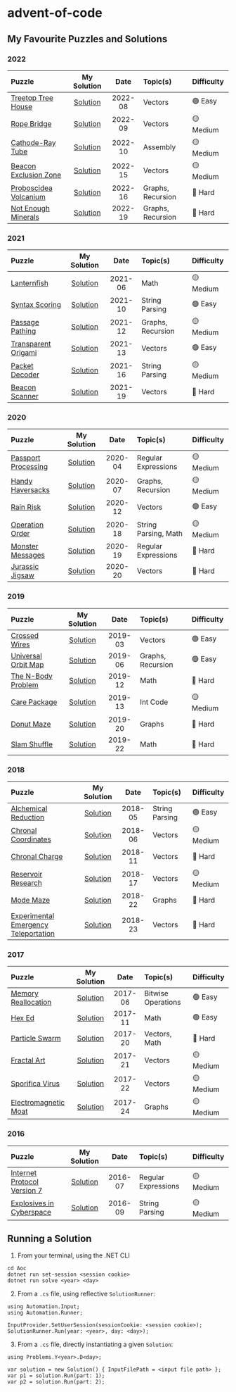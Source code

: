 # advent-of-code

## My Favourite Puzzles and Solutions

### 2022
Puzzle | My Solution | Date | Topic(s) | Difficulty
:--- | :---: | :---: | :--- | :---
[Treetop Tree House](https://adventofcode.com/2022/day/8) | [Solution](https://github.com/tmbarker/advent-of-code/blob/main/Problems/Y2022/D08/Solution.cs) | 2022-08 | Vectors | :green_circle: Easy
[Rope Bridge](https://adventofcode.com/2022/day/9) | [Solution](https://github.com/tmbarker/advent-of-code/blob/main/Problems/Y2022/D09/Solution.cs) | 2022-09 | Vectors | :yellow_circle: Medium
[Cathode-Ray Tube](https://adventofcode.com/2022/day/10) | [Solution](https://github.com/tmbarker/advent-of-code/blob/main/Problems/Y2022/D10/Solution.cs) | 2022-10 | Assembly | :yellow_circle: Medium
[Beacon Exclusion Zone](https://adventofcode.com/2022/day/15) | [Solution](https://github.com/tmbarker/advent-of-code/blob/main/Problems/Y2022/D15/Solution.cs) | 2022-15 | Vectors | :yellow_circle: Medium
[Proboscidea Volcanium](https://adventofcode.com/2022/day/16) | [Solution](https://github.com/tmbarker/advent-of-code/blob/main/Problems/Y2022/D16/Solution.cs) | 2022-16 | Graphs, Recursion | :red_circle: Hard
[Not Enough Minerals](https://adventofcode.com/2022/day/19) | [Solution](https://github.com/tmbarker/advent-of-code/blob/main/Problems/Y2022/D19/Solution.cs) | 2022-19 | Graphs, Recursion | :red_circle: Hard

### 2021
Puzzle | My Solution | Date | Topic(s) | Difficulty
:--- | :---: | :---: | :--- | :---
[Lanternfish](https://adventofcode.com/2021/day/6) | [Solution](https://github.com/tmbarker/advent-of-code/blob/main/Problems/Y2021/D06/Solution.cs) | 2021-06 | Math | :yellow_circle: Medium
[Syntax Scoring](https://adventofcode.com/2021/day/10) | [Solution](https://github.com/tmbarker/advent-of-code/blob/main/Problems/Y2021/D10/Solution.cs) | 2021-10 | String Parsing | :green_circle: Easy
[Passage Pathing](https://adventofcode.com/2021/day/12) | [Solution](https://github.com/tmbarker/advent-of-code/blob/main/Problems/Y2021/D12/Solution.cs) | 2021-12 | Graphs, Recursion | :yellow_circle: Medium
[Transparent Origami](https://adventofcode.com/2021/day/13) | [Solution](https://github.com/tmbarker/advent-of-code/blob/main/Problems/Y2021/D13/Solution.cs) | 2021-13 | Vectors | :green_circle: Easy
[Packet Decoder](https://adventofcode.com/2021/day/16) | [Solution](https://github.com/tmbarker/advent-of-code/blob/main/Problems/Y2021/D16/Solution.cs) | 2021-16 | String Parsing | :yellow_circle: Medium
[Beacon Scanner](https://adventofcode.com/2021/day/19) | [Solution](https://github.com/tmbarker/advent-of-code/blob/main/Problems/Y2021/D19/Solution.cs) | 2021-19 | Vectors | :red_circle: Hard

### 2020
Puzzle | My Solution | Date | Topic(s) | Difficulty
:--- | :---: | :---: | :--- | :---
[Passport Processing](https://adventofcode.com/2020/day/4) | [Solution](https://github.com/tmbarker/advent-of-code/blob/main/Problems/Y2020/D04/Solution.cs) | 2020-04 | Regular Expressions | :yellow_circle: Medium
[Handy Haversacks](https://adventofcode.com/2020/day/7) | [Solution](https://github.com/tmbarker/advent-of-code/blob/main/Problems/Y2020/D07/Solution.cs) | 2020-07 | Graphs, Recursion | :yellow_circle: Medium
[Rain Risk](https://adventofcode.com/2020/day/12) | [Solution](https://github.com/tmbarker/advent-of-code/blob/main/Problems/Y2020/D12/Solution.cs) | 2020-12 | Vectors | :green_circle: Easy
[Operation Order](https://adventofcode.com/2020/day/18) | [Solution](https://github.com/tmbarker/advent-of-code/blob/main/Problems/Y2020/D18/Solution.cs) | 2020-18 | String Parsing, Math | :yellow_circle: Medium
[Monster Messages](https://adventofcode.com/2020/day/19) | [Solution](https://github.com/tmbarker/advent-of-code/blob/main/Problems/Y2020/D19/Solution.cs) | 2020-19 | Regular Expressions | :red_circle: Hard
[Jurassic Jigsaw](https://adventofcode.com/2020/day/20) | [Solution](https://github.com/tmbarker/advent-of-code/blob/main/Problems/Y2020/D20/Solution.cs) | 2020-20 | Vectors | :red_circle: Hard

### 2019
Puzzle | My Solution | Date | Topic(s) | Difficulty
:--- | :---: | :---: | :--- | :---
[Crossed Wires](https://adventofcode.com/2019/day/3) | [Solution](https://github.com/tmbarker/advent-of-code/blob/main/Problems/Y2019/D03/Solution.cs) | 2019-03 | Vectors | :green_circle: Easy
[Universal Orbit Map](https://adventofcode.com/2019/day/6) | [Solution](https://github.com/tmbarker/advent-of-code/blob/main/Problems/Y2019/D06/Solution.cs) | 2019-06 | Graphs, Recursion | :green_circle: Easy
[The N-Body Problem](https://adventofcode.com/2019/day/12) | [Solution](https://github.com/tmbarker/advent-of-code/blob/main/Problems/Y2019/D12/Solution.cs) | 2019-12 | Math | :red_circle: Hard
[Care Package](https://adventofcode.com/2019/day/13) | [Solution](https://github.com/tmbarker/advent-of-code/blob/main/Problems/Y2019/D13/Solution.cs) | 2019-13 | Int Code | :yellow_circle: Medium
[Donut Maze](https://adventofcode.com/2019/day/20) | [Solution](https://github.com/tmbarker/advent-of-code/blob/main/Problems/Y2019/D20/Solution.cs) | 2019-20 | Graphs | :red_circle: Hard
[Slam Shuffle](https://adventofcode.com/2019/day/22) | [Solution](https://github.com/tmbarker/advent-of-code/blob/main/Problems/Y2019/D22/Solution.cs) | 2019-22 | Math | :red_circle: Hard

### 2018
Puzzle | My Solution | Date | Topic(s) | Difficulty
:--- | :---: | :---: | :--- | :---
[Alchemical Reduction](https://adventofcode.com/2018/day/5) | [Solution](https://github.com/tmbarker/advent-of-code/blob/main/Problems/Y2018/D05/Solution.cs) | 2018-05 | String Parsing | :green_circle: Easy
[Chronal Coordinates](https://adventofcode.com/2018/day/6) | [Solution](https://github.com/tmbarker/advent-of-code/blob/main/Problems/Y2018/D06/Solution.cs) | 2018-06 | Vectors | :yellow_circle: Medium
[Chronal Charge](https://adventofcode.com/2018/day/11) | [Solution](https://github.com/tmbarker/advent-of-code/blob/main/Problems/Y2018/D11/Solution.cs) | 2018-11 | Vectors | :red_circle: Hard
[Reservoir Research](https://adventofcode.com/2018/day/17) | [Solution](https://github.com/tmbarker/advent-of-code/blob/main/Problems/Y2018/D17/Solution.cs) | 2018-17 | Vectors | :yellow_circle: Medium
[Mode Maze](https://adventofcode.com/2018/day/22) | [Solution](https://github.com/tmbarker/advent-of-code/blob/main/Problems/Y2018/D22/Solution.cs) | 2018-22 | Graphs | :red_circle: Hard
[Experimental Emergency Teleportation](https://adventofcode.com/2018/day/23) | [Solution](https://github.com/tmbarker/advent-of-code/blob/main/Problems/Y2018/D23/Solution.cs) | 2018-23 | Vectors | :red_circle: Hard

### 2017
Puzzle | My Solution | Date | Topic(s) | Difficulty
:--- | :---: | :---: | :--- | :---
[Memory Reallocation](https://adventofcode.com/2017/day/6) | [Solution](https://github.com/tmbarker/advent-of-code/blob/main/Problems/Y2017/D06/Solution.cs) | 2017-06 | Bitwise Operations | :green_circle: Easy
[Hex Ed](https://adventofcode.com/2017/day/11) | [Solution](https://github.com/tmbarker/advent-of-code/blob/main/Problems/Y2017/D11/Solution.cs) | 2017-11 | Math | :green_circle: Easy
[Particle Swarm](https://adventofcode.com/2017/day/20) | [Solution](https://github.com/tmbarker/advent-of-code/blob/main/Problems/Y2017/D20/Solution.cs) | 2017-20 | Vectors, Math | :red_circle: Hard
[Fractal Art](https://adventofcode.com/2017/day/21) | [Solution](https://github.com/tmbarker/advent-of-code/blob/main/Problems/Y2017/D21/Solution.cs) | 2017-21 | Vectors | :yellow_circle: Medium
[Sporifica Virus](https://adventofcode.com/2017/day/22) | [Solution](https://github.com/tmbarker/advent-of-code/blob/main/Problems/Y2017/D22/Solution.cs) | 2017-22 | Vectors | :yellow_circle: Medium
[Electromagnetic Moat](https://adventofcode.com/2017/day/24) | [Solution](https://github.com/tmbarker/advent-of-code/blob/main/Problems/Y2017/D24/Solution.cs) | 2017-24 | Graphs | :yellow_circle: Medium

### 2016
Puzzle | My Solution | Date | Topic(s) | Difficulty
:--- | :---: | :---: | :--- | :---
[Internet Protocol Version 7](https://adventofcode.com/2016/day/7) | [Solution](https://github.com/tmbarker/advent-of-code/blob/main/Problems/Y2016/D07/Solution.cs) | 2016-07 | Regular Expressions | :yellow_circle: Medium
[Explosives in Cyberspace](https://adventofcode.com/2016/day/9) | [Solution](https://github.com/tmbarker/advent-of-code/blob/main/Problems/Y2016/D09/Solution.cs) | 2016-09 | String Parsing | :yellow_circle: Medium

## Running a Solution
1. From your terminal, using the .NET CLI
```
cd Aoc
dotnet run set-session <session cookie>
dotnet run solve <year> <day>
```

2. From a `.cs` file, using reflective `SolutionRunner`:
```
using Automation.Input;
using Automation.Runner;

InputProvider.SetUserSession(sessionCookie: <session cookie>);
SolutionRunner.Run(year: <year>, day: <day>);
```
3. From a `.cs` file, directly instantiating a given `Solution`:
```
using Problems.Y<year>.D<day>;

var solution = new Solution() { InputFilePath = <input file path> };
var p1 = solution.Run(part: 1);
var p2 = solution.Run(part: 2);
```
